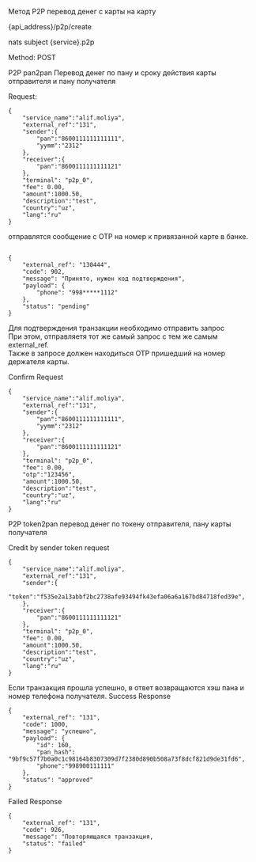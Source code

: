  Метод P2P перевод денег с карты на карту

{api_address}/p2p/create

nats subject {service}.p2p

Method: POST

P2P pan2pan Перевод денег по пану и сроку действия карты отправителя и пану получателя
 
Request: 

```
{
    "service_name":"alif.moliya",
    "external_ref":"131",
    "sender":{
        "pan":"8600111111111111",
        "yymm":"2312"
    },
    "receiver":{
        "pan":"8600111111111121"
    },
    "terminal": "p2p_0",
    "fee": 0.00,
    "amount":1000.50,
    "description":"test",
    "country":"uz",
    "lang":"ru"
}

```

отправлятся сообщение с OTP на номер к привязанной карте в банке. 


```

{
    "external_ref": "130444",
    "code": 902,
    "message": "Принято, нужен код подтверждения",
    "payload": {
        "phone": "998*****1112"
    },
    "status": "pending"
}

```

Для подтверждения транзакции необходимо отправить запрос  
При этом, отправляетя тот же cамый запрос с тем же самым external_ref.  
Также в запросе должен находиться OTP пришедший на номер держателя карты. 

Confirm Request

```
{
    "service_name":"alif.moliya",
    "external_ref":"131",
    "sender":{
        "pan":"8600111111111111",
        "yymm":"2312"
    },
    "receiver":{
        "pan":"8600111111111121"
    },
    "terminal": "p2p_0",
    "fee": 0.00,
    "otp":"123456",
    "amount":1000.50,
    "description":"test",
    "country":"uz",
    "lang":"ru"
}

```

P2P token2pan перевод денег по токену отправителя, пану карты получателя

Credit by sender token request

```
{
    "service_name":"alif.moliya",
    "external_ref":"131",
    "sender":{
        "token":"f535e2a13abbf2bc2738afe93494fk43efa06a6a167bd84718fed39e",
    },
    "receiver":{
        "pan":"8600111111111121"
    },
    "terminal": "p2p_0",
    "fee": 0.00,
    "amount":1000.50,
    "description":"test",
    "country":"uz",
    "lang":"ru"
}

```

Если транзакция прошла успешно, в ответ возвращаются хэш пана и номер телефона получателя.
Success Response

```
{
    "external_ref": "131",
    "code": 1000,
    "message": "успешно",
    "payload": {
        "id": 160,
        "pan_hash": "9bf9c57f7b0a0c1c98164b8307309d7f2380d890b508a73f8dcf821d9de31fd6",
        "phone":"998900111111"
    },
    "status": "approved"
}

```

Failed Response

```
{
    "external_ref": "131",
    "code": 926,
    "message": "Повторяющаяся транзакция,
    "status": "failed"
}

```

